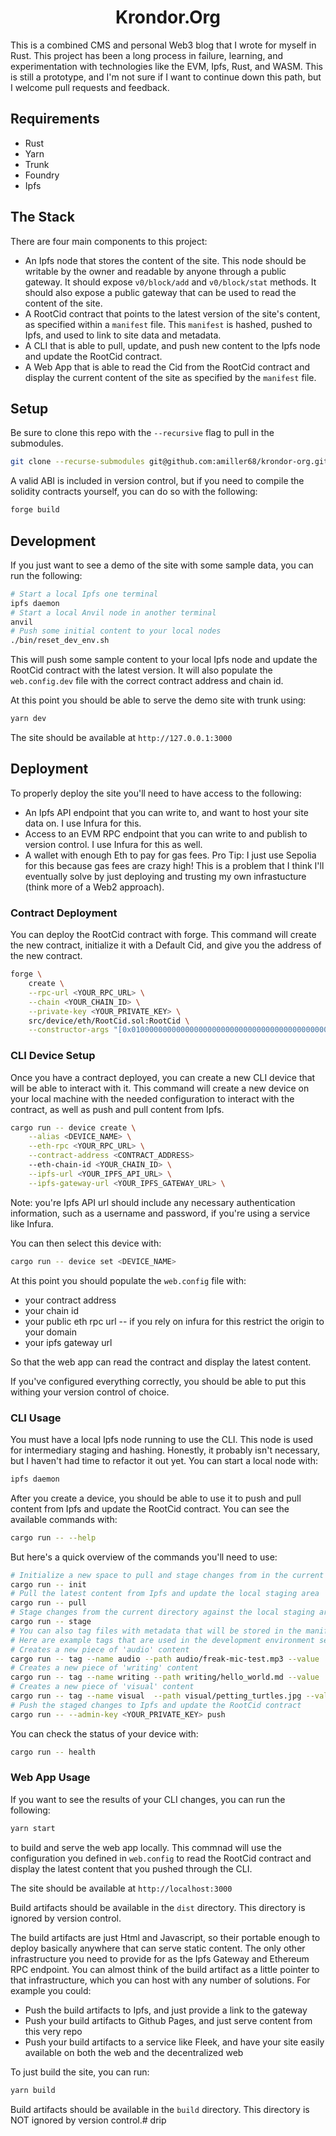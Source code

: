 <h1 align="center"> Krondor.Org </h1>

This is a combined CMS and personal Web3 blog that I wrote for myself in Rust. This project has been a long process in failure, learning, and experimentation with technologies like the EVM, Ipfs, Rust, and WASM. This is still a prototype, and I'm not sure if I want to continue down this path, but I welcome pull requests and feedback.

## Requirements
- Rust
- Yarn
- Trunk
- Foundry
- Ipfs

## The Stack

There are four main components to this project:

- An Ipfs node that stores the content of the site. This node should be writable by the owner and readable by anyone through a public gateway. It should expose `v0/block/add` and `v0/block/stat` methods. It should also expose a public gateway that can be used to read the content of the site.
- A RootCid contract that points to the latest version of the site's content, as specified within a `manifest` file. This `manifest` is hashed, pushed to Ipfs, and used to link to site data and metadata.
- A CLI that is able to pull, update, and push new content to the Ipfs node and update the RootCid contract.
- A Web App that is able to read the Cid from the RootCid contract and display the current content of the site as specified by the `manifest` file.

## Setup

Be sure to clone this repo with the `--recursive` flag to pull in the submodules.

```bash
git clone --recurse-submodules git@github.com:amiller68/krondor-org.git
```

A valid ABI is included in version control, but if you need to compile the solidity contracts yourself, you can do so with the following:

```bash
forge build
```

## Development

If you just want to see a demo of the site with some sample data, you can run the following:

```bash
# Start a local Ipfs one terminal
ipfs daemon
# Start a local Anvil node in another terminal
anvil
# Push some initial content to your local nodes
./bin/reset_dev_env.sh
```

This will push some sample content to your local Ipfs node and update the RootCid contract with the latest version. It will also populate the `web.config.dev` file with the correct contract address and chain id.

At this point you should be able to serve the demo site with trunk using:

```bash
yarn dev
```

The site should be available at `http://127.0.0.1:3000`

## Deployment

To properly deploy the site you'll need to have access to the following:

- An Ipfs API endpoint that you can write to, and want to host your site data on. I use Infura for this.
- Access to an EVM RPC endpoint that you can write to and publish to version control. I use Infura for this as well.
- A wallet with enough Eth to pay for gas fees. Pro Tip: I just use Sepolia for this because gas fees are crazy high! This is a problem that I think I'll eventually solve by just deploying and trusting my own infrastucture (think more of a Web2 approach).

### Contract Deployment

You can deploy the RootCid contract with forge. This command will create the new contract, initialize it with a Default Cid, and give you the address of the new contract.

```bash
forge \
	create \
	--rpc-url <YOUR_RPC_URL> \
	--chain <YOUR_CHAIN_ID> \
	--private-key <YOUR_PRIVATE_KEY> \
	src/device/eth/RootCid.sol:RootCid \
	--constructor-args "[0x0100000000000000000000000000000000000000000000000000000000000000,0x0000000000000000000000000000000000000000000000000000000000000000]"
```

### CLI Device Setup

Once you have a contract deployed, you can create a new CLI device that will be able to interact with it. This command will create a new device on your local machine with the needed configuration to interact with the contract, as well as push and pull content from Ipfs.

```bash
cargo run -- device create \
	--alias <DEVICE_NAME> \
	--eth-rpc <YOUR_RPC_URL> \
	--contract-address <CONTRACT_ADDRESS>
	--eth-chain-id <YOUR_CHAIN_ID> \
	--ipfs-url <YOUR_IPFS_API_URL> \
	--ipfs-gateway-url <YOUR_IPFS_GATEWAY_URL> \
```

Note: you're Ipfs API url should include any necessary authentication information, such as a username and password, if you're using a service like Infura.


You can then select this device with:

```bash
cargo run -- device set <DEVICE_NAME>
```

At this point you should populate the `web.config` file with:
- your contract address
- your chain id
- your public eth rpc url -- if you rely on infura for this restrict the origin to your domain
- your ipfs gateway url

So that the web app can read the contract and display the latest content.

If you've configured everything correctly, you should be able to put this withing your version control of choice.

### CLI Usage

You must have a local Ipfs node running to use the CLI. This node is used for intermediary staging and hashing. Honestly, it probably isn't necessary, but I haven't had time to refactor it out yet. You can start a local node with:

```bash
ipfs daemon
```

After you create a device, you should be able to use it to push and pull content from Ipfs and update the RootCid contract. You can see the available commands with:

```bash
cargo run -- --help
```

But here's a quick overview of the commands you'll need to use:

```bash
# Initialize a new space to pull and stage changes from in the current directory
cargo run -- init
# Pull the latest content from Ipfs and update the local staging area
cargo run -- pull
# Stage changes from the current directory against the local staging area
cargo run -- stage
# You can also tag files with metadata that will be stored in the manifest
# Here are example tags that are used in the development environment setup
# Creates a new piece of 'audio' content
cargo run -- tag --name audio --path audio/freak-mic-test.mp3 --value '{"title": "Freak on a Leash (Sample)", "project": "mic_test"}'
# Creates a new piece of 'writing' content
cargo run -- tag --name writing --path writing/hello_world.md --value '{"title": "Hello World", "description": "A lil hello!", "genre": "blog"}'
# Creates a new piece of 'visual' content
cargo run -- tag --name visual  --path visual/petting_turtles.jpg --value '{"title": "Draw me, Naked, Petting the Turtles", "location": "New York", "medium": "blue ink on lined paper"}'
# Push the staged changes to Ipfs and update the RootCid contract
cargo run -- --admin-key <YOUR_PRIVATE_KEY> push
```

You can check the status of your device with:

```bash
cargo run -- health
```

### Web App Usage

If you want to see the results of your CLI changes, you can run the following:

```bash
yarn start
```

to build and serve the web app locally. This commnad will use the configuration you defined in `web.config` to read the RootCid contract and display the latest content that you pushed through the CLI.

The site should be available at `http://localhost:3000`

Build artifacts should be available in the `dist` directory. This directory is ignored by version control.

The build artifacts are just Html and Javascript, so their portable enough to deploy basically anywhere that can serve static content. The only other infrastructure 
you need to provide for as the Ipfs Gateway and Ethereum RPC endpoint. You can almost think of the build artifact as a little pointer to that infrastructure, which you can host with any number of solutions. For example you could:
- Push the build artifacts to Ipfs, and just provide a link to the gateway
- Push your build artifacts to Github Pages, and just serve content from this very repo
- Push your build artifacts to a service like Fleek, and have your site easily available on both the web and the decentralized web

To just build the site, you can run:

```bash
yarn build
```

Build artifacts should be available in the `build` directory. This directory is NOT ignored by version control.# drip
